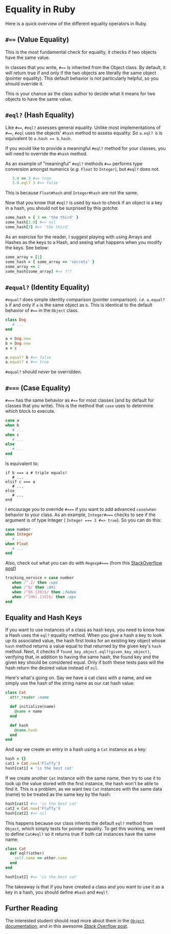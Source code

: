 # Equality in Ruby

Here is a quick overview of the different equality operators in Ruby.

## `#==` (Value Equality)

This is the most fundamental check for equality, it checks if two
objects have the same value.

In classes that you write, `#==` is inherited from the Object
class. By default, it will return true if and only if the two objects are
literally the same object (pointer equality). This default behavior is
not particularly helpful, so you should override it. 

This is your chance as the class author to decide what it means 
for two objects to have the same value.


## `#eql?` (Hash Equality)

Like `#==`, `#eql?` assesses general equality. Unlike most implementations of `#==`, 
`#eql` uses the objects' `#hash` method to assess equality. So `a.eql? b` is 
equivalent to `a.hash == b.hash`.

If you would like to provide a meaningful `#eql?` method for your classes, 
you will need to override the `#hash` method.

As an example of "meaningful" `#eql?` methods `#==` performs
type conversion amongst numerics (_e.g._ `Float` to `Integer`), 
but `#eql?` does not.

```ruby
   3.0 == 3 #=> true
   3.0.eql? 3 #=> false
```

This is because `Float#hash` and `Integer#hash` are not the same.

Now that you know that `#eql?` is used by `Hash` to check if an object
is a key in a hash, you should not be surprised by this _gotcha_:

```ruby
some_hash = { 3 => 'the third' }
some_hash[3.0] #=> nil
some_hash[3] #=> 'the third'
```

As an exercise for the reader, I suggest playing with using
Arrays and Hashes as the keys to a Hash, and seeing what happens when
you modify the keys. See below:

```ruby
some_array = [1]
some_hash = { some_array => 'secrets' }
some_array << 2
some_hash[some_array] #=> ???
```

## `#equal?` (Identity Equality)

`#equal?` does simple identity comparison (pointer comparison).
_i.e._ `a.equal? b` if and only if `a` is the same object as `b`. This
is identical to the default behavior of `#==` in the `Object` class.

```ruby
class Dog
   # ...
end

a = Dog.new
b = Dog.new
a = c

a.equal? b #=> false
a.equal? c #=> true
```

`#equal?` should _never_ be overridden.

## `#===` (Case Equality)

`#===` has the same behavior as `#==` for most classes 
(and by default for classes that you write). This is the 
method that `case` uses to determine which block to execute.

```ruby
case a
when b
   # ...
when c
   # ...
else
   # ...
end
```

Is equivalent to:

```
if b === a # triple equals!
   # ...
elsif c === a
   # ...
else
   # ...
end
```

I encourage you to override `#===` if you want to add advanced
`case`/`when` behavior to your class.  As an example, `Integer#===`
checks to see if the argument is of type Integer ( `Integer === 3 #=>
true`). So you can do this:
```ruby
case number
when Integer
   # ...
when Float
   # ...
end
```

Also, check out what you can do with `Regexp#===` (from this
[StackOverflow post][regex-case])

```ruby
tracking_service = case number
   when /^.Z/ then :ups
   when /^Q/ then :dhl
   when /^96.{20}$/ then :fedex
   when /^[HK].{10}$/ then :ups
end
```

## Equality and Hash Keys

If you want to use instances of a class as hash keys, you need to know how
a Hash uses the `eql?` equality method. When you give a hash a key to look up
its associated value, the hash first looks for an existing key object whose
`hash` method returns a value equal to that returned by the given key's
`hash` method. Next, it checks if `found_key_object.eql?(given_key_object)`,
verifying that, in addition to having the same hash, the found key and the given
key should be considered equal. Only if both these tests pass will the hash
return the desired value instead of `nil`.

Here's what's going on. Say we have a cat class with a name, and we simply
use the hash of the string name as our cat hash value:

```ruby
class Cat
  attr_reader :name

  def initialize(name)
    @name = name
  end

  def hash
    @name.hash
  end
end
```

And say we create an entry in a hash using a `Cat` instance as a key:

```ruby
hash = {}
cat1 = Cat.new('Fluffy')
hash[cat1] = 'is the best cat'
```

If we create another `Cat` instance with the same name, then try to use it to
look up the value stored with the first instance, the hash won't be able to find
it. This is a problem, as we want two `Cat` instances with the same data (name)
to be treated as the same key by the hash:

```ruby
hash[cat1] #=> 'is the best cat'
cat2 = Cat.new('Fluffy')
hash[cat2] #=> nil
```

This happens because our class inherits the default `eql?` method from `Object`,
which simply tests for pointer equality. To get this working, we need to
define `Cat#eql?` so it returns true if both cat instances have the same name:

```ruby
class Cat
  def eql?(other)
    self.name == other.name
  end
end

hash[cat2] #=> 'is the best cat'
```

The takeaway is that if you have created a class and you want to use it as a
key in a hash, you should define `#hash` and `#eql?`.

## Further Reading
The interested student should read more about them in the
[`Object` documentation][object-doc], and in this awesome
[_Stack Overflow_ post][so-equality].

[so-equality]: http://stackoverflow.com/a/7157051
[object-doc]: http://ruby-doc.org/core-2.1.2/Object.html
[regex-case]: http://stackoverflow.com/a/1735777
